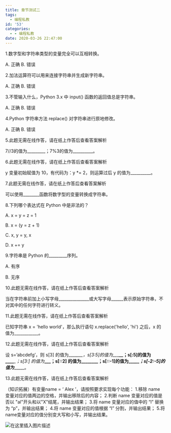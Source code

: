 ```yaml
---
title: 章节测试二
tags:
  - 编程私教
id: '53'
categories:
  - - 编程私教
date: 2020-03-26 22:47:00
---
```


1.数字型和字符串类型的变量完全可以互相转换。

A. 正确 B. 错误

2.加法运算符可以用来连接字符串并生成新字符串。

A. 正确 B. 错误

3.不管输入什么，Python 3.x 中 input() 函数的返回值总是字符串。

A. 正确 B. 错误

4.Python 字符串方法 replace() 对字符串进行原地修改。

A. 正确 B. 错误

5.此题无需在线作答，请在纸上作答后查看答案解析

7//3的值为\_\_\_\_\_\_\_\_\_；7%3的值为\_\_\_\_\_\_\_\_\_\_。

6.此题无需在线作答，请在纸上作答后查看答案解析

y 变量初始赋值为 10，有代码为：y \*= 2，则运算过后 y 的值为\_\_\_\_\_\_\_\_\_\_。

7.此题无需在线作答，请在纸上作答后查看答案解析

可以使用\_\_\_\_\_\_\_\_函数将数字型的变量转换成字符串。

8.下列哪个表达式在 Python 中是非法的？

A. x = y = z = 1

B. x = (y = z + 1)

C. x, y = y, x

D. x += y

9.字符串是 Python 的\_\_\_\_\_\_\_\_\_序列。

A. 有序

B. 无序

10.此题无需在线作答，请在纸上作答后查看答案解析

当在字符串前加上小写字母\_\_\_\_\_\_\_\_\_\_\_\_\_\_\_或大写字母\_\_\_\_\_\_表示原始字符串，不对其中的任何字符进行转义。

11.此题无需在线作答，请在纸上作答后查看答案解析

已知字符串 x = 'hello world'，那么执行语句 x.replace('hello', 'hi') 之后，x 的值为\_\_\_\_\_\_\_\_\_\_\_\_。

12.此题无需在线作答，请在纸上作答后查看答案解析

设 s=’abcdefg’，则 s\[3\] 的值为\_\_\_\__\_\_\_，s\[3:5\]的值为\_\__\_**\__；s\[:5\]的值为\_\_\_\_**_\_；s\[3:\] 的值为_**\_\_\___；s\[::2\] 的值为\_\_\_\_\_\_\_\_；s\[::-1\]的值为___**__\_\_\_\__；s\[-2:-5\]的值为___\_\_\_\_\_。

13.此题无需在线作答，请在纸上作答后查看答案解析

（知识拓展）有变量name = ‘ Alex ’，请按照要求实现每个功能： 1.移除 name 变量对应的值两边的空格，并输出移除后的内容； 2.判断 name 变量对应的值是否以 "al"开头和以"X"结尾，并输出结果； 3.将 name 变量对应的值中的 “l” 替换为 “p”，并输出结果； 4.将 name 变量对应的值根据 “l” 分割，并输出结果； 5.将name变量对应的值分别变大写和小写，并输出结果。

![在这里插入图片描述](https://images.gitbook.cn/ea07bfc0-6d02-11ea-9b0b-4bc64571574c "在这里插入图片描述")
